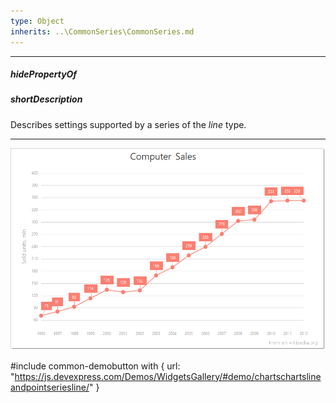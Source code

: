 ```yaml
---
type: Object
inherits: ..\CommonSeries\CommonSeries.md
---
```

---
##### hidePropertyOf

##### shortDescription
Describes settings supported by a series of the *line* type.

---
![DevExtreme HTML5 Charts LineSeriesType ChartJS](/images/ChartJS/Line.png)

#include common-demobutton with {
    url: "https://js.devexpress.com/Demos/WidgetsGallery/#demo/chartschartslineandpointseriesline/"
}